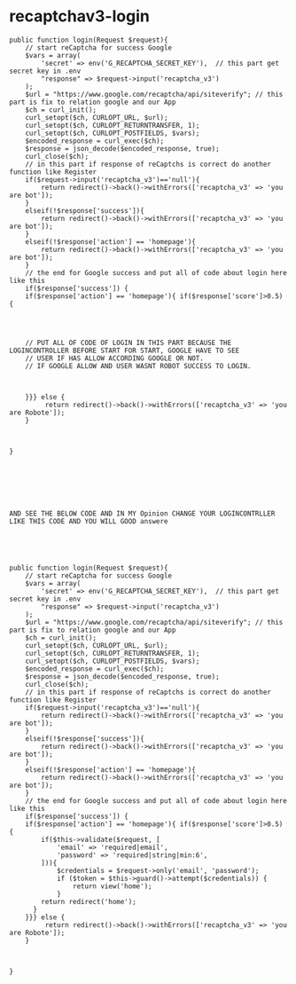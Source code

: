# recaptchav3-login



    public function login(Request $request){
        // start reCaptcha for success Google
    	$vars = array(
            'secret' => env('G_RECAPTCHA_SECRET_KEY'),  // this part get secret key in .env
            "response" => $request->input('recaptcha_v3')
        );
        $url = "https://www.google.com/recaptcha/api/siteverify"; // this part is fix to relation google and our App
        $ch = curl_init();
        curl_setopt($ch, CURLOPT_URL, $url);
        curl_setopt($ch, CURLOPT_RETURNTRANSFER, 1);
        curl_setopt($ch, CURLOPT_POSTFIELDS, $vars);
        $encoded_response = curl_exec($ch);
        $response = json_decode($encoded_response, true);
        curl_close($ch);
        // in this part if response of reCaptchs is correct do another function like Register
        if($request->input('recaptcha_v3')=='null'){
            return redirect()->back()->withErrors(['recaptcha_v3' => 'you are bot']);
        }
        elseif(!$response['success']){
            return redirect()->back()->withErrors(['recaptcha_v3' => 'you are bot']);
        }
        elseif(!$response['action'] == 'homepage'){
            return redirect()->back()->withErrors(['recaptcha_v3' => 'you are bot']);
        }
        // the end for Google success and put all of code about login here like this
        if($response['success']) {
        if($response['action'] == 'homepage'){ if($response['score']>0.5) {
           



        // PUT ALL OF CODE OF LOGIN IN THIS PART BECAUSE THE LOGINCONTROLLER BEFORE START FOR START, GOOGLE HAVE TO SEE
        // USER IF HAS ALLOW ACCORDING GOOGLE OR NOT. 
        // IF GOOGLE ALLOW AND USER WASNT ROBOT SUCCESS TO LOGIN.
        


        }}} else {
             return redirect()->back()->withErrors(['recaptcha_v3' => 'you are Robote']);
        }
        
        
       
    }
    
    
    
    
    
    
    
    AND SEE THE BELOW CODE AND IN MY Opinion CHANGE YOUR LOGINCONTRLLER LIKE THIS CODE AND YOU WILL GOOD answere





    public function login(Request $request){
        // start reCaptcha for success Google
    	$vars = array(
            'secret' => env('G_RECAPTCHA_SECRET_KEY'),  // this part get secret key in .env
            "response" => $request->input('recaptcha_v3')
        );
        $url = "https://www.google.com/recaptcha/api/siteverify"; // this part is fix to relation google and our App
        $ch = curl_init();
        curl_setopt($ch, CURLOPT_URL, $url);
        curl_setopt($ch, CURLOPT_RETURNTRANSFER, 1);
        curl_setopt($ch, CURLOPT_POSTFIELDS, $vars);
        $encoded_response = curl_exec($ch);
        $response = json_decode($encoded_response, true);
        curl_close($ch);
        // in this part if response of reCaptchs is correct do another function like Register
        if($request->input('recaptcha_v3')=='null'){
            return redirect()->back()->withErrors(['recaptcha_v3' => 'you are bot']);
        }
        elseif(!$response['success']){
            return redirect()->back()->withErrors(['recaptcha_v3' => 'you are bot']);
        }
        elseif(!$response['action'] == 'homepage'){
            return redirect()->back()->withErrors(['recaptcha_v3' => 'you are bot']);
        }
        // the end for Google success and put all of code about login here like this
        if($response['success']) {
        if($response['action'] == 'homepage'){ if($response['score']>0.5) {
            if($this->validate($request, [
                'email' => 'required|email',
                'password' => 'required|string|min:6',
            ])){
                $credentials = $request->only('email', 'password');
                if ($token = $this->guard()->attempt($credentials)) {
                    return view('home');
                }
            return redirect('home');
          }
        }}} else {
             return redirect()->back()->withErrors(['recaptcha_v3' => 'you are Robote']);
        }
        
        
       
    }
